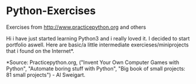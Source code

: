 # Python-Exercises
Exercises from http://www.practicepython.org and others


Hi i have just started learning Python3 and i really loved it. I decided to start portfolio aswell. Here are basic/a little intermediate exercieses/miniprojects that i found on the Internet*. 

*Source: Practicepython.org, ("Invent Your Own Computer Games with Python", "Automate boring stuff with Python", "Big book of small projects: 81 small projects") - Al Sweigart.  

